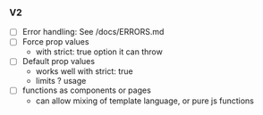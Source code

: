 ### V2

- [ ] Error handling: See /docs/ERRORS.md
- [ ] Force prop values
  - with strict: true option it can throw
- [ ] Default prop values
  - works well with strict: true
  - limits ? usage
- [ ] functions as components or pages
  - can allow mixing of template language, or pure js functions
